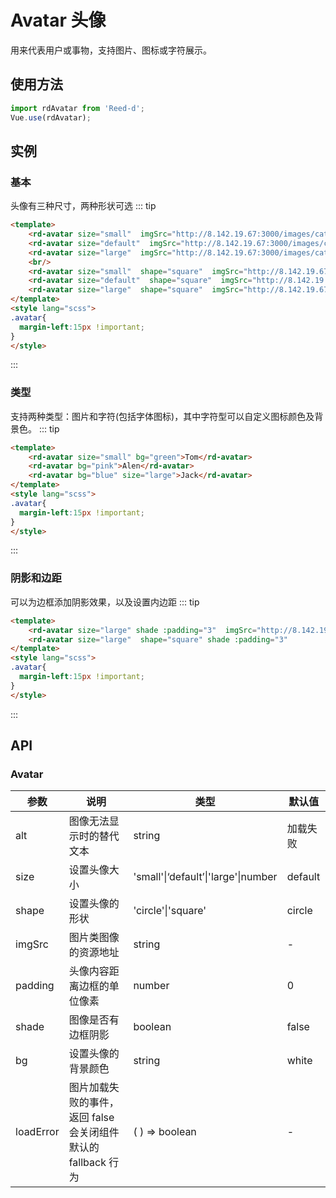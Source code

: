# Avatar 头像
用来代表用户或事物，支持图片、图标或字符展示。
## 使用方法
```javascript
import rdAvatar from 'Reed-d';
Vue.use(rdAvatar);
```
## 实例
### 基本
头像有三种尺寸，两种形状可选
::: tip
```html
<template>
    <rd-avatar size="small"  imgSrc="http://8.142.19.67:3000/images/cat1.jpg"/>
    <rd-avatar size="default"  imgSrc="http://8.142.19.67:3000/images/cat1.jpg"/>
    <rd-avatar size="large"  imgSrc="http://8.142.19.67:3000/images/cat2.jpg"/>
    <br/>
    <rd-avatar size="small"  shape="square"  imgSrc="http://8.142.19.67:3000/images/cat1.jpg"/>
    <rd-avatar size="default"  shape="square"  imgSrc="http://8.142.19.67:3000/images/cat1.jpg"/>
    <rd-avatar size="large"  shape="square"  imgSrc="http://8.142.19.67:3000/images/cat2.jpg"/>
</template>
<style lang="scss">
.avatar{
  margin-left:15px !important;
}
</style>
```
:::
### 类型
支持两种类型：图片和字符(包括字体图标)，其中字符型可以自定义图标颜色及背景色。
::: tip
```html
<template>
    <rd-avatar size="small" bg="green">Tom</rd-avatar>
    <rd-avatar bg="pink">Alen</rd-avatar>
    <rd-avatar bg="blue" size="large">Jack</rd-avatar>
</template>
<style lang="scss">
.avatar{
  margin-left:15px !important;
}
</style>
```
:::
### 阴影和边距
可以为边框添加阴影效果，以及设置内边距
::: tip
```html
<template>
    <rd-avatar size="large" shade :padding="3"  imgSrc="http://8.142.19.67:3000/images/cat1.jpg"/>
    <rd-avatar size="large"  shape="square" shade :padding="3" 		      imgSrc="http://8.142.19.67:3000/images/cat1.jpg"/>
</template>
<style lang="scss">
.avatar{
  margin-left:15px !important;
}
</style>
```
:::

## API
### Avatar
| 参数      | 说明                                                         | 类型                                | 默认值   |
| --------- | ------------------------------------------------------------ | ----------------------------------- | -------- |
| alt       | 图像无法显示时的替代文本                                     | string                              | 加载失败 |
| size      | 设置头像大小                                                 | 'small'\|‘default’\|'large'\|number | default  |
| shape     | 设置头像的形状                                               | 'circle'\|'square'                  | circle   |
| imgSrc    | 图片类图像的资源地址                                         | string                              | -        |
| padding   | 头像内容距离边框的单位像素                                   | number                              | 0        |
| shade     | 图像是否有边框阴影                                           | boolean                             | false    |
| bg        | 设置头像的背景颜色                                           | string                              | white    |
| loadError | 图片加载失败的事件，返回 false 会关闭组件默认的 fallback 行为 | ( ) => boolean                      | -        |
